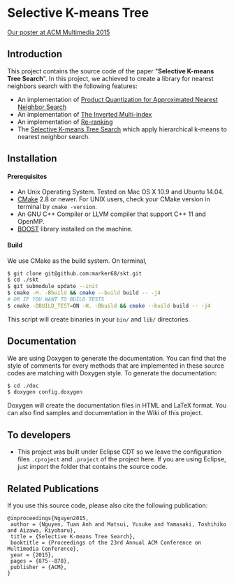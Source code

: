 Selective K-means Tree
================================

[Our poster at ACM Multimedia 2015](http://tech-codes.com/wp-content/uploads/2015/10/ACMMM-poster20151027.pdf)
## Introduction

This project contains the source code of the paper "**Selective K-means Tree Search**".
In this project, we achieved to create a library for nearest neighbors search with the following features:

* An implementation of [Product Quantization for Approximated Nearest Neighbor Search](https://hal.inria.fr/inria-00514462/document)
* An implementation of [The Inverted Multi-index](http://sites.skoltech.ru/app/data/uploads/sites/25/2014/12/TPAMI14.pdf)
* An implementation of [Re-ranking](https://hal.inria.fr/inria-00566883/PS/paper.ps)
* The [Selective K-means Tree Search](http://dl.acm.org/citation.cfm?id=2806353) which apply hierarchical k-means to nearest neighbor search.

## Installation

#### Prerequisites

* An Unix Operating System. Tested on Mac OS X 10.9 and Ubuntu 14.04.
* [CMake](http://www.cmake.org/) 2.8 or newer. For UNIX users, check your CMake version in terminal by `cmake -version`.
* An GNU C++ Compiler or LLVM compiler that support C++ 11 and OpenMP.
* [BOOST](http://www.boost.org) library installed on the machine.

#### Build

We use CMake as the build system. On terminal,
```bash
$ git clone git@github.com:marker68/skt.git
$ cd ./skt
$ git submodule update --init
$ cmake -H. -Bbuild && cmake --build build -- -j4
# OR IF YOU WANT TO BUILD TESTS
$ cmake -DBUILD_TEST=ON -H. -Bbuild && cmake --build build -- -j4
```
This script will create binaries in your `bin/` and `lib/` directories. 

## Documentation

We are using Doxygen to generate the documentation. You can find that the style of comments for every methods that are implemented in these source codes are matching with Doxygen style.
To generate the documentation:

```bash
$ cd ./doc
$ doxygen config.doxygen
```

Doxygen will create the documentation files in HTML and LaTeX format. You can also find samples and documentation in the Wiki of this project.

## To developers

* This project was built under Eclipse CDT so we leave the configuration files `.cproject` and `.project` of the project here. If you are using Eclipse, just import the folder that contains the source code.

## Related Publications
If you use this source code, please also cite the following publication:
```
@inproceedings{Nguyen2015,
 author = {Nguyen, Tuan Anh and Matsui, Yusuke and Yamasaki, Toshihiko and Aizawa, Kiyoharu},
 title = {Selective K-means Tree Search},
 booktitle = {Proceedings of the 23rd Annual ACM Conference on Multimedia Conference},
 year = {2015},
 pages = {875--878},
 publisher = {ACM},
} 
```

